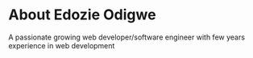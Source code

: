# About Edozie Odigwe
A passionate growing web developer/software engineer with few years experience in web development
